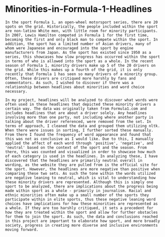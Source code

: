 # Minorities-in-Formula-1-Headlines



	In the sport Formula 1, an open-wheel motorsport series, there are 20 spots on the grid. Historically, the people included within the sport are non-latino White men, with little room for minority participants. In 2007, Lewis Hamilton competed in Formula 1 for the first time, becoming the first and only black man to compete within the sport. In addition, the sport has a limited number of Asian drivers, many of whom were Japanese and encouraged into the sport by engine manufacturers from Japan. As the sport has existed since 1950 as a series, this showcases how slow progress has occurred within the sport in terms of who is allowed into the sport as a whole. In the recent season of Formula 1, minority drivers make up 5 of the 20 drivers on the grid. While this makes up a fourth of the grid, it is only recently that Formula 1 has seen so many drivers of a minority group. Often, these drivers are critiqued more harshly by fans and commentators. As such, I wished to discover if there was a relationship between headlines about minorities and word choice necessary. 

	In my project, headlines will be analyzed to discover what words were often used in these headlines that depicted these minority drivers a certain way. The data was originally taken from Formula1.com and includes headlines that are about a driver solely. Any headlines involving more than one party, not including where another party is talking about the driver referenced, were removed from the set. In terms of approach, I cleaned the data and grouped them utilizing nltk. When there were issues in sorting, I further sorted these manually. From there I found the frequency of word appearance and found that this was not as conclusive as I would like. Due to this, I manually applied the affect of each word through 'positive', 'negative', and 'neutral' based on the context of the sport and the season. From there, this was counted and visualized in order to showcase how much of each category is used in the headlines. In analyzing these, I have discovered that the headlines are primarily neutral overall in wording, as the website they are pulled from is the official site for the sport. However, the headlines are more negative than positive when comparing these two sets. As such the tone within the words utilized are negative leaning to neutral, which is vital to understanding how these minority drivers are represented. Although this is simply one sport to be analyzed, there are implications about the progress being made within sport as a whole - primarily in journalism. Racial and ethnic minorities often make up a small number of the sports they participate within in elite sports, thus these negative leaning word choices have implications for how these minorities are represented as a whole. If they are too harshly critiqued, it sets a precedent for how they are treated within the sport and allow for further obstacles for them to join the sport. As such, the data and conclusions reached in this project are important to elaborate how sport, and more broadly society, progress in creating more diverse and inclusive environments moving forward.